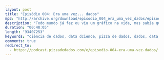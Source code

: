 ```yaml
---
layout: post
title: "Episódio 004: Era uma vez... dados"
mp3: "http://archive.org/download/episodio_004_era_uma_vez_dados/episodio_004_era_uma_vez_dados.mp3"
description: "Todo mundo já fez ou viu um gráfico na vida, mas sabia que existe toda uma teoria por trás de como fazer um gráfico perfeito?"
duration: "00:48:05"
length: "93407253"
keywords: "ciência de dados, data dcience, pizza de dados, dados, data, data science pizza, python, ds, machine learning, bootcamp, ensino, aprendizado"
comments: true
redirect_to:
  - https://podcast.pizzadedados.com/e/episodio-004-era-uma-vez-dados/
---
```

